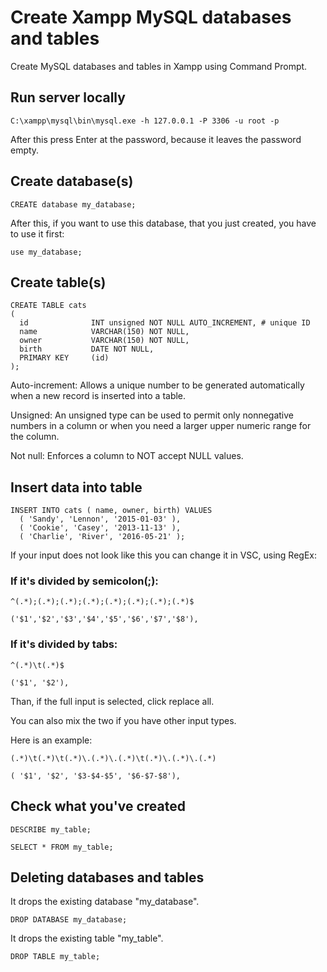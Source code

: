 
# Create Xampp MySQL databases and tables 

Create MySQL databases and tables in Xampp using Command Prompt.




## Run server locally
```
C:\xampp\mysql\bin\mysql.exe -h 127.0.0.1 -P 3306 -u root -p
```
After this press Enter at the password, because it leaves the password empty.

## Create database(s)
```
CREATE database my_database;
```
After this, if you want to use this database, that you just created, you have to use it first:
```
use my_database;
```

## Create table(s)
```
CREATE TABLE cats
(
  id              INT unsigned NOT NULL AUTO_INCREMENT, # unique ID
  name            VARCHAR(150) NOT NULL,                
  owner           VARCHAR(150) NOT NULL,                
  birth           DATE NOT NULL,                        
  PRIMARY KEY     (id)                                  
);
```

Auto-increment: Allows a unique number to be generated automatically when a new record is inserted into a table.

Unsigned: An unsigned type can be used to permit only nonnegative numbers in a column or when you need a larger upper numeric range for the column.

Not null: Enforces a column to NOT accept NULL values.

## Insert data into table
```
INSERT INTO cats ( name, owner, birth) VALUES
  ( 'Sandy', 'Lennon', '2015-01-03' ),
  ( 'Cookie', 'Casey', '2013-11-13' ),
  ( 'Charlie', 'River', '2016-05-21' );
```
If your input does not look like this you can change it in VSC, using RegEx:
### If it's divided by semicolon(;):
```
^(.*);(.*);(.*);(.*);(.*);(.*);(.*);(.*)$
```
```
('$1','$2','$3','$4','$5','$6','$7','$8'),
```
### If it's divided by tabs:
```
^(.*)\t(.*)$
```
```
('$1', '$2'),
```
Than, if the full input is selected, click replace all.

You can also mix the two if you have other input types. 

Here is an example:
```
(.*)\t(.*)\t(.*)\.(.*)\.(.*)\t(.*)\.(.*)\.(.*)
```
```
( '$1', '$2', '$3-$4-$5', '$6-$7-$8'), 
```

## Check what you've created
```
DESCRIBE my_table;
```
```
SELECT * FROM my_table;
```
## Deleting databases and tables
It drops the existing database "my_database".
```
DROP DATABASE my_database;
```
It drops the existing table "my_table".
```
DROP TABLE my_table;
```

